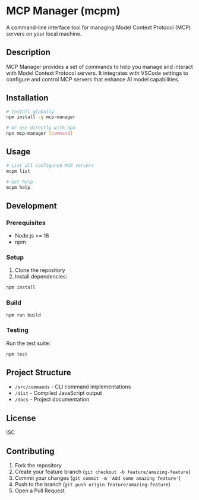 # MCP Manager (mcpm)

A command-line interface tool for managing Model Context Protocol (MCP) servers on your local machine.

## Description

MCP Manager provides a set of commands to help you manage and interact with Model Context Protocol servers. It integrates with VSCode settings to configure and control MCP servers that enhance AI model capabilities.

## Installation

```bash
# Install globally
npm install -g mcp-manager

# Or use directly with npx
npx mcp-manager [command]
```

## Usage

```bash
# List all configured MCP servers
mcpm list

# Get help
mcpm help
```

## Development

### Prerequisites

- Node.js >= 18
- npm

### Setup

1. Clone the repository
2. Install dependencies:
```bash
npm install
```

### Build

```bash
npm run build
```

### Testing

Run the test suite:

```bash
npm test
```

## Project Structure

- `/src/commands` - CLI command implementations
- `/dist` - Compiled JavaScript output
- `/docs` - Project documentation

## License

ISC

## Contributing

1. Fork the repository
2. Create your feature branch (`git checkout -b feature/amazing-feature`)
3. Commit your changes (`git commit -m 'Add some amazing feature'`)
4. Push to the branch (`git push origin feature/amazing-feature`)
5. Open a Pull Request